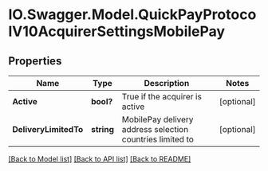 # IO.Swagger.Model.QuickPayProtocolV10AcquirerSettingsMobilePay
## Properties

Name | Type | Description | Notes
------------ | ------------- | ------------- | -------------
**Active** | **bool?** | True if the acquirer is active | [optional] 
**DeliveryLimitedTo** | **string** | MobilePay delivery address selection countries limited to | [optional] 

[[Back to Model list]](../README.md#documentation-for-models) [[Back to API list]](../README.md#documentation-for-api-endpoints) [[Back to README]](../README.md)

